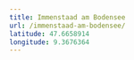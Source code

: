 ```yaml
---
title: Immenstaad am Bodensee
url: /immenstaad-am-bodensee/
latitude: 47.6658914
longitude: 9.3676364
---
```

